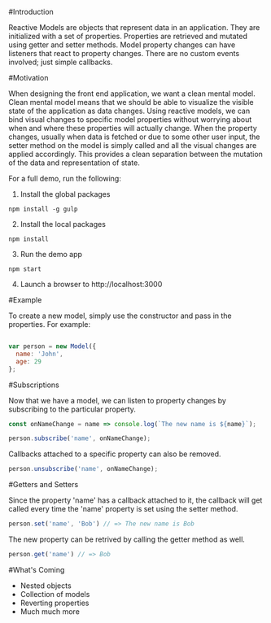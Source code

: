 #Introduction

Reactive Models are objects that represent data in an application. They are initialized with a set of properties. Properties are retrieved and mutated using getter and setter methods. Model property changes can have listeners that react to property changes. There are no custom events involved; just simple callbacks.

#Motivation

When designing the front end application, we want a clean mental model. Clean mental model means that we should be able to visualize the visible state of the application as data changes. Using reactive models, we can bind visual changes to specific model properties without worrying about when and where these properties will actually change. When the property changes, usually when data is fetched or due to some other user input, the setter method on the model is simply called and all the visual changes are applied accordingly. This provides a clean separation between the mutation of the data and representation of state.

For a full demo, run the following:

1. Install the global packages

```
npm install -g gulp
```

2. Install the local packages

```
npm install
```

3. Run the demo app

```
npm start
```

4. Launch a browser to http://localhost:3000

#Example

To create a new model, simply use the constructor and pass in the properties. For example:

```javascript

var person = new Model({
  name: 'John',
  age: 29
};

```

#Subscriptions

Now that we have a model, we can listen to property changes by subscribing to the particular property.

```javascript
const onNameChange = name => console.log(`The new name is ${name}`);

person.subscribe('name', onNameChange);
```

Callbacks attached to a specific property can also be removed.

```javascript
person.unsubscribe('name', onNameChange);
```

#Getters and Setters

Since the property 'name' has a callback attached to it, the callback will get called every time the 'name' property is set using the setter method.

```javascript
person.set('name', 'Bob') // => The new name is Bob
```

The new property can be retrived by calling the getter method as well.

```javascript
person.get('name') // => Bob
```

#What's Coming
* Nested objects
* Collection of models
* Reverting properties
* Much much more
